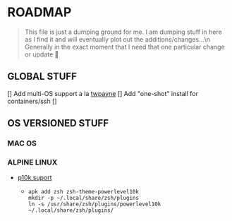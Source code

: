# ROADMAP

> This file is just a dumping ground for me. I am dumping stuff in here as I find it and will eventually plot out the additions/changes...\n Generally in the exact moment that I need that one particular change or update 🤪

## GLOBAL STUFF

[] Add multi-OS support a la [twpayne]()
[] Add "one-shot" install for containers/ssh
[]

## OS VERSIONED STUFF

### MAC OS

### ALPINE LINUX

- [p10k suport](https://github.com/romkatv/powerlevel10k?tab=readme-ov-file#alpine-linux)
  - ```
    apk add zsh zsh-theme-powerlevel10k
    mkdir -p ~/.local/share/zsh/plugins
    ln -s /usr/share/zsh/plugins/powerlevel10k ~/.local/share/zsh/plugins/
    ```
